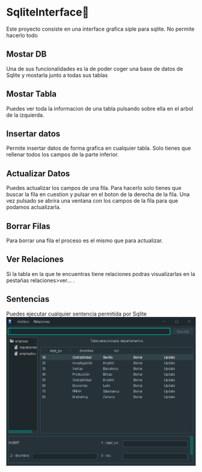 # SqliteInterface🚀
Este proyecto consiste en una interface grafica siple para sqlite.
No permite hacerlo todo
## Mostar DB
Una de sus funcionalidades es la de poder coger una base de datos de Sqlite y mostarla junto a todas sus tablas
## Mostar Tabla
Puedes ver toda la informacion de una tabla pulsando sobre ella en el arbol de la izquierda.
## Insertar datos
Permite insertar datos de forma grafica en cualquier tabla.
Solo tienes que rellenar todos los campos de la parte inferior.
## Actualizar Datos
Puedes actualizar los campos de una fila.
Para hacerlo solo tienes que buscar la fila en cuestion y pulsar en el boton de la derecha de la fila.
Una vez pulsado se abrira una ventana con los campos de la fila para que podamos actualizarla.
## Borrar Filas
Para borrar una fila el proceso es el mismo que para actualizar.
## Ver Relaciones
Si la tabla en la que te encuentras tiene relaciones podras visualizarlas en 
la pestañas relaciones>ver... .
## Sentencias
Puedes ejecutar cualquier sentencia permitida por Sqlite
![Screenshot](image/1.png)
